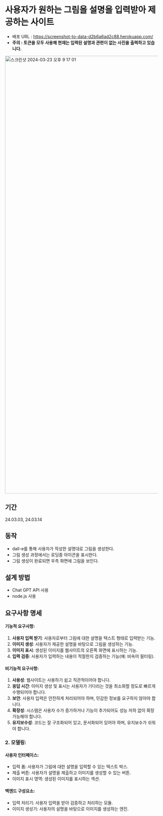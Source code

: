 # 사용자가 원하는 그림을 설명을 입력받아 제공하는 사이트

- 배포 URL : https://screenshot-to-data-d2b6a6ad2c88.herokuapp.com/
- **주의 : 토큰을 모두 사용해 현재는 입력된 설명과 관련이 없는 사진을 출력하고 있습니다.**

<img width="1440" alt="스크린샷 2024-03-23 오후 9 17 01" src="https://github.com/Ellie998/screenshot-to-data/assets/89681100/38f0aeed-3767-4793-9ed2-420a3fa171ae">

## 기간

24.03.03, 24.03.14

## 동작

- dall-e를 통해 사용자가 작성한 설명대로 그림을 생성한다.
- 그림 생성 과정에서는 로딩중 아이콘을 표시한다.
- 그림 생성이 완료되면 우측 화면에 그림을 보인다.

## 설계 방법

- Chat GPT API 사용
- node.js 사용

## 요구사항 명세

#### 기능적 요구사항:

1. **사용자 입력 받기**: 사용자로부터 그림에 대한 설명을 텍스트 형태로 입력받는 기능.
2. **이미지 생성**: 사용자가 제공한 설명을 바탕으로 그림을 생성하는 기능.
3. **이미지 표시**: 생성된 이미지를 웹사이트의 오른쪽 화면에 표시하는 기능.
4. **입력 검증**: 사용자가 입력하는 내용이 적절한지 검증하는 기능(예: 비속어 필터링).

#### 비기능적 요구사항:

1. **사용성**: 웹사이트는 사용하기 쉽고 직관적이어야 합니다.
2. **응답 시간**: 이미지 생성 및 표시는 사용자가 기다리는 것을 최소화할 정도로 빠르게 수행되어야 합니다.
3. **보안**: 사용자 입력은 안전하게 처리되어야 하며, 민감한 정보를 요구하지 않아야 합니다.
4. **확장성**: 시스템은 사용자 수가 증가하거나 기능이 추가되어도 성능 저하 없이 확장 가능해야 합니다.
5. **유지보수성**: 코드는 잘 구조화되어 있고, 문서화되어 있어야 하며, 유지보수가 쉬워야 합니다.

### 2. 모델링:

#### 사용자 인터페이스:

- 입력 폼: 사용자가 그림에 대한 설명을 입력할 수 있는 텍스트 박스.
- 제출 버튼: 사용자가 설명을 제출하고 이미지를 생성할 수 있는 버튼.
- 이미지 표시 영역: 생성된 이미지를 표시하는 섹션.

#### 백엔드 구성요소:

- 입력 처리기: 사용자 입력을 받아 검증하고 처리하는 모듈.
- 이미지 생성기: 사용자의 설명을 바탕으로 이미지를 생성하는 엔진.
